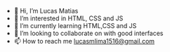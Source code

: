 - 👋 Hi, I’m Lucas Matias
- 👀 I’m interested in HTML, CSS and JS
- 🌱 I’m currently learning HTML,CSS and JS
- 💞️ I’m looking to collaborate on with good interfaces
- 📫 How to reach me lucasmlima1516@gmail.com
<!---
MatiasDeLima is a ✨ special ✨ repository because its `README.md` (this file) appears on your GitHub profile.
You can click the Preview link to take a look at your changes.
--->

